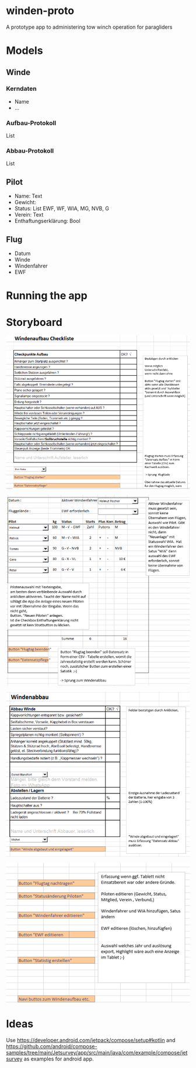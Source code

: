 # winden-proto
A prototype app to administering tow winch operation for paragliders

# Models

## Winde

### Kerndaten

* Name
* ...

### Aufbau-Protokoll

List

### Abbau-Protokoll

List

## Pilot

* Name: Text
* Gewicht: 
* Status: List EWF, WF, WIA, MG, NVB, G
* Verein: Text
* Enthaftungserklärung: Bool


## Flug

* Datum
* Winde
* Windenfahrer
* EWF



# Running the app

# Storyboard

![Windenaufbau](./storyboard/windenaufbau.PNG)

![Flugkladde](./storyboard/flugkladde.PNG)

![Windenabbau](./storyboard/windenabbau.PNG)

![Datensatzpflege](./storyboard/datensatzpflege.PNG)


# Ideas 

Use https://developer.android.com/jetpack/compose/setup#kotlin and https://github.com/android/compose-samples/tree/main/Jetsurvey/app/src/main/java/com/example/compose/jetsurvey as examples for android app.
